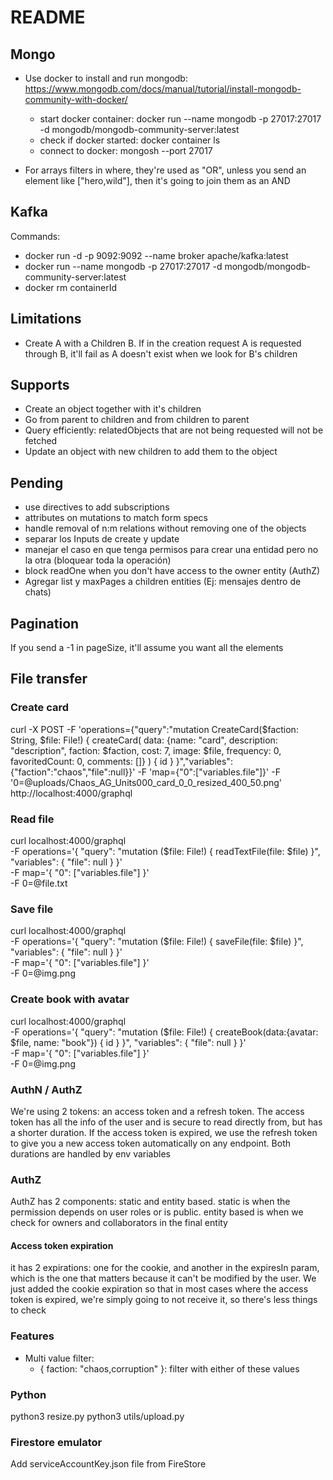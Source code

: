# README

## Mongo

- Use docker to install and run mongodb: https://www.mongodb.com/docs/manual/tutorial/install-mongodb-community-with-docker/

  - start docker container: docker run --name mongodb -p 27017:27017 -d mongodb/mongodb-community-server:latest
  - check if docker started: docker container ls
  - connect to docker: mongosh --port 27017

- For arrays filters in where, they're used as "OR", unless you send an element like ["hero,wild"], then it's going to join them as an AND

## Kafka

Commands:

- docker run -d -p 9092:9092 --name broker apache/kafka:latest
- docker run --name mongodb -p 27017:27017 -d mongodb/mongodb-community-server:latest
- docker rm containerId

## Limitations

- Create A with a Children B. If in the creation request A is requested through B, it'll fail as A doesn't exist when we look for B's children

## Supports

- Create an object together with it's children
- Go from parent to children and from children to parent
- Query efficiently: relatedObjects that are not being requested will not be fetched
- Update an object with new children to add them to the object

## Pending

- use directives to add subscriptions
- attributes on mutations to match form specs
- handle removal of n:m relations without removing one of the objects
- separar los Inputs de create y update
- manejar el caso en que tenga permisos para crear una entidad pero no la otra (bloquear toda la operación)
- block readOne when you don't have access to the owner entity (AuthZ)
- Agregar list y maxPages a children entities (Ej: mensajes dentro de chats)

## Pagination

If you send a -1 in pageSize, it'll assume you want all the elements

## File transfer

### Create card

curl -X POST -F 'operations={"query":"mutation CreateCard($faction: String, $file: File!) { createCard( data: {name: \"card\", description: \"description\", faction: $faction, cost: 7, image: $file, frequency: 0, favoritedCount: 0, comments: []} ) { id } }","variables":{"faction":"chaos","file":null}}' -F 'map={"0":["variables.file"]}' -F '0=@uploads/Chaos_AG_Units000_card_0_0_resized_400_50.png' http://localhost:4000/graphql

### Read file

curl localhost:4000/graphql \
 -F operations='{ "query": "mutation ($file: File!) { readTextFile(file: $file) }", "variables": { "file": null } }' \
 -F map='{ "0": ["variables.file"] }' \
 -F 0=@file.txt

### Save file

curl localhost:4000/graphql \
 -F operations='{ "query": "mutation ($file: File!) { saveFile(file: $file) }", "variables": { "file": null } }' \
 -F map='{ "0": ["variables.file"] }' \
 -F 0=@img.png

### Create book with avatar

curl localhost:4000/graphql \
 -F operations='{ "query": "mutation ($file: File!) { createBook(data:{avatar: $file, name: \"book\"}) { id } }", "variables": { "file": null } }' \
 -F map='{ "0": ["variables.file"] }' \
 -F 0=@img.png

### AuthN / AuthZ

We're using 2 tokens: an access token and a refresh token. The access token has all the info of the user and is secure to read directly from, but has a shorter duration. If the access token is expired, we use the refresh token to give you a new access token automatically on any endpoint. Both durations are handled by env variables

### AuthZ

AuthZ has 2 components: static and entity based. static is when the permission depends on user roles or is public. entity based is when we check for owners and collaborators in the final entity

#### Access token expiration

it has 2 expirations: one for the cookie, and another in the expiresIn param, which is the one that matters because it can't be modified by the user. We just added the cookie expiration so that in most cases where the access token is expired, we're simply going to not receive it, so there's less things to check

### Features

- Multi value filter:
  - { faction: "chaos,corruption" }: filter with either of these values

### Python

python3 resize.py
python3 utils/upload.py

### Firestore emulator

Add serviceAccountKey.json file from FireStore
